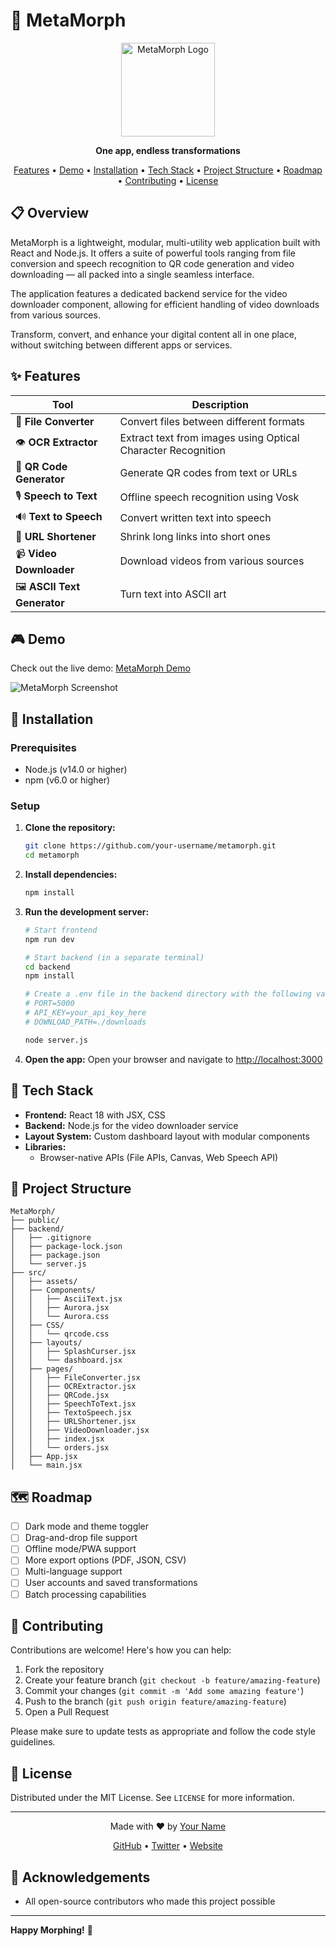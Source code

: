 # 🔄 MetaMorph

<p align="center">
  <img src="https://via.placeholder.com/150" alt="MetaMorph Logo" width="150" height="150">
</p>

<p align="center">
  <strong>One app, endless transformations</strong>
</p>

<p align="center">
  <a href="#features">Features</a> •
  <a href="#demo">Demo</a> •
  <a href="#installation">Installation</a> •
  <a href="#tech-stack">Tech Stack</a> •
  <a href="#project-structure">Project Structure</a> •
  <a href="#roadmap">Roadmap</a> •
  <a href="#contributing">Contributing</a> •
  <a href="#license">License</a>
</p>

## 📋 Overview

MetaMorph is a lightweight, modular, multi-utility web application built with React and Node.js. It offers a suite of powerful tools ranging from file conversion and speech recognition to QR code generation and video downloading — all packed into a single seamless interface.

The application features a dedicated backend service for the video downloader component, allowing for efficient handling of video downloads from various sources.

Transform, convert, and enhance your digital content all in one place, without switching between different apps or services.

## ✨ Features

| Tool | Description |
|------|-------------|
| 📄 **File Converter** | Convert files between different formats |
| 👁️ **OCR Extractor** | Extract text from images using Optical Character Recognition |
| 📱 **QR Code Generator** | Generate QR codes from text or URLs |
| 🎙️ **Speech to Text** | Offline speech recognition using Vosk |
| 🔊 **Text to Speech** | Convert written text into speech |
| 🔗 **URL Shortener** | Shrink long links into short ones |
| 📹 **Video Downloader** | Download videos from various sources |
| 🖼️ **ASCII Text Generator** | Turn text into ASCII art |

## 🎮 Demo

Check out the live demo: [MetaMorph Demo](https://your-demo-link.com)

![MetaMorph Screenshot](https://via.placeholder.com/800x400)

## 🚀 Installation

### Prerequisites
- Node.js (v14.0 or higher)
- npm (v6.0 or higher)

### Setup

1. **Clone the repository:**
   ```bash
   git clone https://github.com/your-username/metamorph.git
   cd metamorph
   ```

2. **Install dependencies:**
   ```bash
   npm install
   ```

3. **Run the development server:**
   ```bash
   # Start frontend
   npm run dev
   
   # Start backend (in a separate terminal)
   cd backend
   npm install
   
   # Create a .env file in the backend directory with the following variables:
   # PORT=5000
   # API_KEY=your_api_key_here
   # DOWNLOAD_PATH=./downloads
   
   node server.js
   ```

4. **Open the app:**
   Open your browser and navigate to [http://localhost:3000](http://localhost:3000)



## 🔧 Tech Stack

- **Frontend:** React 18 with JSX, CSS
- **Backend:** Node.js for the video downloader service
- **Layout System:** Custom dashboard layout with modular components
- **Libraries:**
  - Browser-native APIs (File APIs, Canvas, Web Speech API)

## 📁 Project Structure

```
MetaMorph/
├── public/
├── backend/
│   ├── .gitignore
│   ├── package-lock.json
│   ├── package.json
│   └── server.js
├── src/
│   ├── assets/
│   ├── Components/
│   │   ├── AsciiText.jsx
│   │   ├── Aurora.jsx
│   │   └── Aurora.css
│   ├── CSS/
│   │   └── qrcode.css
│   ├── layouts/
│   │   ├── SplashCurser.jsx
│   │   └── dashboard.jsx
│   ├── pages/
│   │   ├── FileConverter.jsx
│   │   ├── OCRExtractor.jsx
│   │   ├── QRCode.jsx
│   │   ├── SpeechToText.jsx
│   │   ├── TextoSpeech.jsx
│   │   ├── URLShortener.jsx
│   │   ├── VideoDownloader.jsx
│   │   ├── index.jsx
│   │   └── orders.jsx
│   ├── App.jsx
│   └── main.jsx
```

## 🗺️ Roadmap

- [ ] Dark mode and theme toggler
- [ ] Drag-and-drop file support
- [ ] Offline mode/PWA support
- [ ] More export options (PDF, JSON, CSV)
- [ ] Multi-language support
- [ ] User accounts and saved transformations
- [ ] Batch processing capabilities

## 🤝 Contributing

Contributions are welcome! Here's how you can help:

1. Fork the repository
2. Create your feature branch (`git checkout -b feature/amazing-feature`)
3. Commit your changes (`git commit -m 'Add some amazing feature'`)
4. Push to the branch (`git push origin feature/amazing-feature`)
5. Open a Pull Request

Please make sure to update tests as appropriate and follow the code style guidelines.

## 📄 License

Distributed under the MIT License. See `LICENSE` for more information.

---

<p align="center">
  Made with ❤️ by <a href="https://github.com/your-username">Your Name</a>
</p>

<p align="center">
  <a href="https://github.com/your-username">GitHub</a> •
  <a href="https://twitter.com/your-twitter">Twitter</a> •
  <a href="https://your-website.com">Website</a>
</p>

## 🙏 Acknowledgements

- All open-source contributors who made this project possible

---

**Happy Morphing!** 🔄